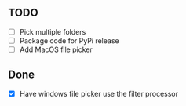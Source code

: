 ## TODO

<!-- All tasks are completed! -->

- [ ] Pick multiple folders
- [ ] Package code for PyPi release
- [ ] Add MacOS file picker

## Done

- [x] Have windows file picker use the filter processor